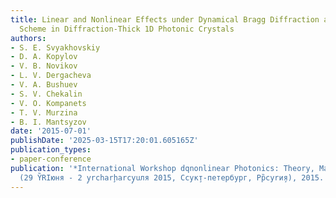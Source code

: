 ```yaml
---
title: Linear and Nonlinear Effects under Dynamical Bragg Diffraction at the Laue
  Scheme in Diffraction-Thick 1D Photonic Crystals
authors:
- S. E. Svyakhovskiy
- D. A. Kopylov
- V. B. Novikov
- L. V. Dergacheva
- V. A. Bushuev
- S. V. Chekalin
- V. O. Kompanets
- T. V. Murzina
- B. I. Mantsyzov
date: '2015-07-01'
publishDate: '2025-03-15T17:20:01.605165Z'
publication_types:
- paper-conference
publication: '*International Workshop dqnonlinear Photonics: Theory, Materials, Applicationsdq
  (29 Y̏RIюня - 2 y̧rcharḩarcy̧uля 2015, Сcyк̧т-петербург, Рр̏cyrи̧я), 2015. P. 53*'
---
```

